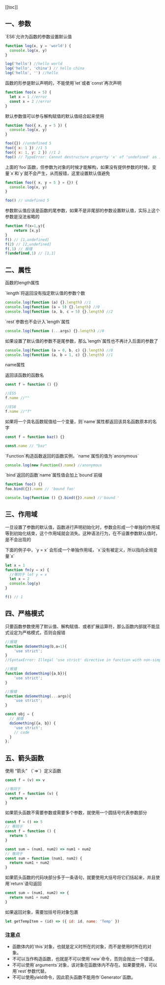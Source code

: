[[toc]]

## 一、参数

\`ES6\`允许为函数的参数设置默认值

```js
function log(x, y = 'world') {
  console.log(x, y)
}

log('hello') //hello world
log('hello', 'china') // hello china
log('hello', '') //hello
```

函数的形参是默认声明的，不能使用\`let\`或者\`const\`再次声明

```js
function foo(x = 5) {
  let x = 1 //error
  const x = 2 //error
}
```

默认参数值可以参与解构赋值的默认值结合起来使用

```js
function foo({ x, y = 5 }) {
  console.log(x, y)
}

foo({}) //undefined 5
foo({ x: 1 }) //1 5
foo({ x: 1, y: 2 }) //1 2
foo() // TypeError: Cannot destructure property 'x' of 'undefined' as it is undefined.
```

上面的\`foo\`函数，但参数为对象的时候才能解构，如果没有提供参数的时候，变量\`x\`和\`y\`就不会产生，从而报错，这里设置默认值避免

```js
function foo({ x, y = 5 } = {}) {
  console.log(x, y)
}

foo() // undefined 5
```

参数默认值应该是函数的尾参数，如果不是非尾部的参数设置默认值，实际上这个参数是没法省略的

```js
function f(x=1,y){
    return [x,y]
}
f() // [1,undefined]
f(2) // [2,undefined]
f(,1) // 报错
f(undefined,1) // [1,1]
```

## 二、属性

函数的length属性

\`length\`将返回没有指定默认值的参数个数

```js
console.log(function (a) {}.length) //1
console.log(function (a = 5) {}.length) //0
console.log(function (a, b, c = 5) {}.length) //2
```

\`rest\`参数也不会计入\`length\`属性

```js
console.log(function (...args) {}.length) //0
```

如果设置了默认值的参数不是尾参数，那么\`length\`属性也不再计入后面的参数了

```js
console.log(function (a = 0, b, c) {}.length) //0
console.log(function (a, b = 1, c) {}.length) //1
```

name属性

返回该函数的函数名

```js
const f = function () {}

//ES5
f.name //""

//ES6
f.name //"f"
```

如果将一个具名函数赋值给一个变量，则\`name\`属性都返回该具名函数原本的名字

```js
const f = function baz() {}

const.name // "baz"
```

\`Function\`构造函数返回的函数实例，\`name\`属性的值为\`anonymous\`

```js
console.log(new Function().name) //anonymous
```

\`bind\`返回的函数\`name\`属性值会加上\`bound\`前缀

```js
function foo() {}
foo.bind({}).name // 'bound foo'

console.log(function () {}.bind({}).name) //'bound '
```

## 三、作用域

一旦设置了参数的默认值，函数进行声明初始化时，参数会形成一个单独的作用域等到初始化结束，这个作用域就会消失。这种语法行为，在不设置参数默认值时，是不会出现的

下面的例子中，\`y = x\` 会形成一个单独作用域，\`x\`没有被定义，所以指向全局变量\`x\`

```js
let x = 1
function fn(y = x) {
  //等同于 let y = x
  let x = 2
  console.log(y)
}

f() // 1
```

## 四、严格模式

只要函数参数使用了默认值、解构赋值、或者扩展运算符，那么函数内部就不能显式设定为严格模式，否则会报错

```js
//报错
function doSomething(b,a=1){
    'use strict';
}
//SyntaxError: Illegal 'use strict' directive in function with non-simple parameter list

//报错
function doSomething({a,b}){
    'use strict';
}

//报错
function doSomething(...args){
    'use strict';
}

const obj = {
  // 报错
  doSomething({a, b}) {
    'use strict';
    // code
  }
};
```

## 五、箭头函数

使用 “箭头” （\`=>\`）定义函数

```js
const f = (v) => v

//等同于
const f = function (v) {
  return v
}
```

如果箭头函数不需要参数或需要多个参数，就使用一个圆括号代表参数部分

```js
const f = () => 5
// 等同于
const f = function () {
  return 5
}

const sum = (num1, num2) => num1 + num2
// 等同于
const sum = function (num1, num2) {
  return num1 + num2
}
```

如果箭头函数的代码块部分多于一条语句，就要使用大括号将它们括起来，并且使用\`return\`语句返回

```js
const sum = (num1, num2) => {
  return num1 + num2
}
```

如果返回对象，需要加括号将对象包裹

```js
let getTempItem = (id) => ({ id: id, name: 'Temp' })
```

### 注意点

- 函数体内的\`this\`对象，也就是定义时所在的对象，而不是使用时所在的对象。
- 不可以当作构造函数，也就是不可以使用\`new\`命令，否则会抛出一个错误。
- 不可以使用\`arguments\`对象，该对象在函数体内不存在。如果要使用，可以用\`rest\`参数代替。
- 不可以使用yield命令，因此箭头函数不能用作\`Generator\`函数。
